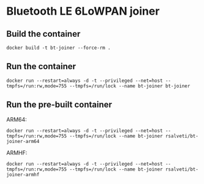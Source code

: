 # Bluetooth LE 6LoWPAN joiner

## Build the container

```
docker build -t bt-joiner --force-rm .
```

## Run the container

```
docker run --restart=always -d -t --privileged --net=host --tmpfs=/run:rw,mode=755 --tmpfs=/run/lock --name bt-joiner bt-joiner
```

## Run the pre-built container

ARM64:

```
docker run --restart=always -d -t --privileged --net=host --tmpfs=/run:rw,mode=755 --tmpfs=/run/lock --name bt-joiner rsalveti/bt-joiner-arm64
```

ARMHF:

```
docker run --restart=always -d -t --privileged --net=host --tmpfs=/run:rw,mode=755 --tmpfs=/run/lock --name bt-joiner rsalveti/bt-joiner-armhf
```
